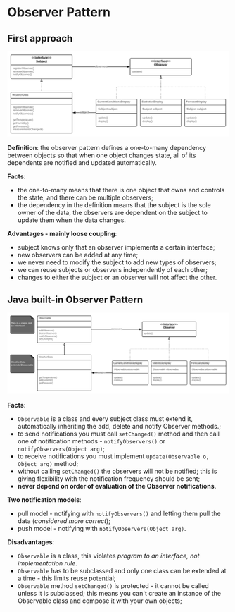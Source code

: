 # Observer Pattern

## First approach

![observer](./image/observer.svg)

**Definition**: the observer pattern defines a one-to-many dependency between objects so that when one object changes state, all of its dependents are notified and updated automatically.

**Facts**:
* the one-to-many means that there is one object that owns and controls the state, and there can be multiple observers;
* the dependency in the definition means that the subject is the sole owner of the data, the observers are dependent on the subject to update them when the data changes.

**Advantages - mainly loose coupling**:
* subject knows only that an observer implements a certain interface;
* new observers can be added at any time;
* we never need to modify the subject to add new types of observers;
* we can reuse subjects or observers independently of each other;
* changes to either the subject or an observer will not affect the other.

## Java built-in Observer Pattern

![observer_java](./image/observer_java.svg)

**Facts**:
* `Observable` is a class and every subject class must extend it, automatically inheriting the add, delete and notify Observer methods.;
* to send notifications you must call `setChanged()` method and then call one of notification methods - `notifyObservers()` or `notifyObservers(Object arg)`;
* to receive notifications you must implement `update(Observable o, Object arg)` method;
* without calling `setChanged()` the observers will not be notified; this is giving flexibility with the notification frequency should be sent;
* **never depend on order of evaluation of the Observer notifications**.

**Two notification models**:
* pull model - notifying with `notifyObservers()` and letting them pull the data  (*considered more correct*);
* push model - notifying with `notifyObservers(Object arg)`.

**Disadvantages**:
* `Observable` is a class, this violates *program to an interface, not implementation rule*.
* `Observable` has to be subclassed and only one class can be extended at a time - this limits reuse potential;
* `Observable` method `setChanged()` is protected - it cannot be called unless it is subclassed; this means you can't create an instance of the Observable class and compose it with your own objects;
